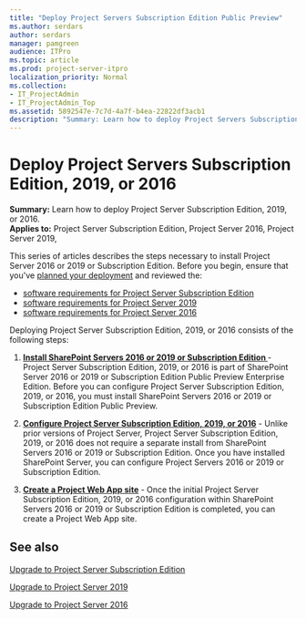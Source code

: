 ```yaml
---
title: "Deploy Project Servers Subscription Edition Public Preview"
ms.author: serdars
author: serdars
manager: pamgreen
audience: ITPro
ms.topic: article
ms.prod: project-server-itpro
localization_priority: Normal
ms.collection:
- IT_ProjectAdmin
- IT_ProjectAdmin_Top
ms.assetid: 5892547e-7c7d-4a7f-b4ea-22822df3acb1
description: "Summary: Learn how to deploy Project Servers Subscription Edition Public Preview."
---
```


# Deploy Project Servers Subscription Edition, 2019, or 2016
 
 **Summary:** Learn how to deploy Project Server Subscription Edition, 2019, or 2016.<br/>
**Applies to:** Project Server Subscription Edition, Project Server 2016, Project Server 2019,
  
This series of articles describes the steps necessary to install Project Server 2016 or 2019 or Subscription Edition. Before you begin, ensure that you've [planned your deployment](plan-for-project-server-2016.md) and reviewed the:

- [software requirements for Project Server Subscription Edition](software-requirements-for-project-server-subscription-edition.md)
- [software requirements for Project Server 2019](software-requirements-for-project-server-2019.md)
- [software requirements for Project Server 2016](software-requirements-for-project-server-2016.md)
  
Deploying Project Server Subscription Edition, 2019, or 2016 consists of the following steps:
  
1. **[Install SharePoint Servers 2016 or 2019 or Subscription Edition ](/sharepoint/install/install-for-sharepoint-server-2019)** - Project Server Subscription Edition, 2019, or 2016 is part of SharePoint Server 2016 or 2019 or Subscription Edition Public Preview Enterprise Edition. Before you can configure Project Server Subscription Edition, 2019, or 2016, you must install SharePoint Servers 2016 or 2019 or Subscription Edition Public Preview.
    
2. **[Configure Project Server Subscription Edition, 2019, or 2016](install-and-configure-project-server-2016.md)** - Unlike prior versions of Project Server, Project Server Subscription Edition, 2019, or 2016 does not require a separate install from SharePoint Servers 2016 or 2019 or Subscription Edition. Once you have installed SharePoint Server, you can configure Project Servers 2016 or 2019 or Subscription Edition.
    
3. **[Create a Project Web App site](deploy-project-web-app.md)** - Once the initial Project Server Subscription Edition, 2019, or 2016 configuration within SharePoint Servers 2016 or 2019 or Subscription Edition is completed, you can create a Project Web App site.
    
## See also

[Upgrade to Project Server Subscription Edition](upgrade-to-project-server-subscription-edition.md)

[Upgrade to Project Server 2019](upgrade-to-project-server-2019.md)

[Upgrade to Project Server 2016](upgrade-to-project-server-2016.md)
